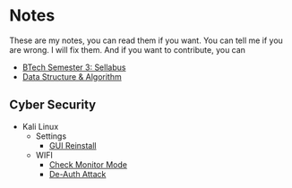 # Notes
These are my notes, you can read them if you want. You can tell me if you are wrong. I will fix them. And if you want to contribute, you can

- [BTech Semester 3: Sellabus](./sem3/syllabus-sem3.md)
- [Data Structure & Algorithm](./sem3/DataStructure&Algorithm.md)


## Cyber Security
- Kali Linux
    - Settings
        - [GUI Reinstall](./CyberSecurity/Kali-linux/GUI-reinstall.md)
    - WIFI 
        - [Check Monitor Mode](./CyberSecurity/Wifi-Hack/Montormode.md)
        - [De-Auth Attack](./CyberSecurity/Wifi-Hack/DeAuth/DeAuth-tut.md)